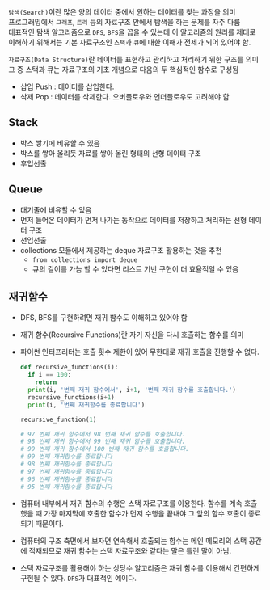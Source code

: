 
`탐색(Search)`이란 많은 양의 데이터 중에서 원하는 데이터를 찾는 과정을 의미  
프로그래밍에서 `그래프`, `트리` 등의 자료구조 안에서 탐색을 하는 문제를 자주 다룸  
대표적인 탐색 알고리즘으로 `DFS`, `BFS`을 꼽을 수 있는데 이 알고리즘의 원리를 제대로 이해하기 위해서는 기본 자료구조인 `스택`과 `큐`에 대한 이해가 전제가 되어 있어야 함.

`자료구조(Data Structure)`란 데이터를 표현하고 관리하고 처리하기 위한 구조를 의미  
그 중 스택과 큐는 자료구조의 기초 개념으로 다음의 두 핵심적인 함수로 구성됨
- 삽입 Push : 데이터를 삽입한다.
- 삭제 Pop : 데이터를 삭제한다.
오버플로우와 언더플로우도 고려해야 함

## Stack
- 박스 쌓기에 비유할 수 있음
- 박스를 쌓아 올리듯 자료를 쌓아 올린 형태의 선형 데이터 구조
- 후입선출

## Queue
- 대기줄에 비유할 수 있음  
- 먼저 들어온 데이터가 먼저 나가는 동작으로 데이터를 저장하고 처리하는 선형 데이터 구조
- 선입선출
- collections 모듈에서 제공하는 deque 자료구조 활용하는 것을 추천
  - `from collections import deque`
  - 큐의 길이를 가늠 할 수 있다면 리스트 기반 구현이 더 효율적일 수 있음

## 재귀함수
- DFS, BFS를 구현하려면 재귀 함수도 이해하고 있어야 함  
- 재귀 함수(Recursive Functions)란 자기 자신을 다시 호출하는 함수를 의미  
- 파이썬 인터프리터는 호출 횟수 제한이 있어 무한대로 재귀 호출을 진행할 수 없다.
  
  ```py
  def recursive_functions(i):
    if i == 100:
      return
    print(i, '번째 재귀 함수에서', i+1, '번째 재귀 함수를 호출합니다.')
    recursive_functions(i+1)
    print(i, '번째 재귀함수를 종료합니다')

  recursive_function(1)

  # 97 번째 재귀 함수에서 98 번째 재귀 함수를 호출합니다.
  # 98 번째 재귀 함수에서 99 번째 재귀 함수를 호출합니다.
  # 99 번째 재귀 함수에서 100 번째 재귀 함수를 호출합니다.
  # 99 번째 재귀함수를 종료합니다
  # 98 번째 재귀함수를 종료합니다
  # 97 번째 재귀함수를 종료합니다
  # 96 번째 재귀함수를 종료합니다
  # 95 번째 재귀함수를 종료합니다
  ```

- 컴퓨터 내부에서 재귀 함수의 수행은 스택 자료구조를 이용한다. 함수를 계속 호출했을 때 가장 마지막에 호출한 함수가 먼저 수행을 끝내야 그 앞의 함수 호출이 종료되기 때문이다.
- 컴퓨터의 구조 측면에서 보자면 연속해서 호출되는 함수는 메인 메모리의 스택 공간에 적재되므로 재귀 함수는 스택 자료구조와 같다는 말은 틀린 말이 아님.
- 스택 자료구조를 활용해야 하는 상당수 알고리즘은 재귀 함수를 이용해서 간편하게 구현될 수 있다. `DFS`가 대표적인 예이다.




